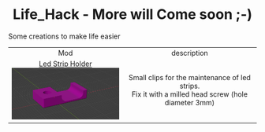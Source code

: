 <h1 align="center">Life_Hack - More will Come soon ;-)</h1>

Some creations to make life easier


<table align="center">
  <tr>
    <td align="center">Mod </td>
    <td align="center">description</td>   
  </tr>
  <tr>
    <td align="center">
	<a href="./Led_strip_holder">Led Strip Holder
	  <br>
	  <img src="./Led_strip_holder/Images/concept_screenshot.png" alt="1" width=300px>
	</a>
    </td>
    <td align="center">Small clips for the maintenance of led strips.<br>
    Fix it with a milled head screw (hole diameter 3mm)</td>   
  </tr>
</table>
